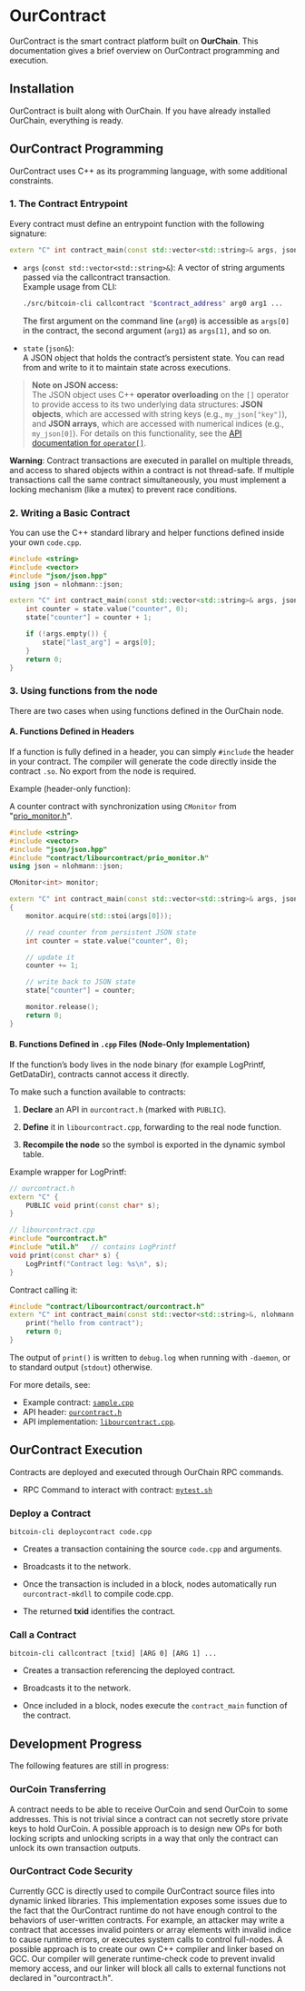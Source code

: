 # OurContract

OurContract is the smart contract platform built on **OurChain**.
This documentation gives a brief overview on OurContract programming and execution.

## Installation

OurContract is built along with OurChain.
If you have already installed OurChain, everything is ready.

## OurContract Programming

OurContract uses C++ as its programming language, with some additional constraints.

### 1. The Contract Entrypoint

Every contract must define an entrypoint function with the following signature:
```cpp
extern "C" int contract_main(const std::vector<std::string>& args, json& state);
```

* `args` (`const std::vector<std::string>&`):
A vector of string arguments passed via the callcontract transaction.<br>
Example usage from CLI:
    ```sh
    ./src/bitcoin-cli callcontract "$contract_address" arg0 arg1 ...
    ```
    The first argument on the command line (`arg0`) is accessible as `args[0]` in the contract, the second argument (`arg1`) as `args[1]`, and so on.

* `state` (`json&`):<br>
A JSON object that holds the contract’s persistent state.
You can read from and write to it to maintain state across executions.
> **Note on JSON access:**<br>
> The JSON object uses C++ **operator overloading** on the `[]` operator to provide access to its two underlying data structures: **JSON objects**, which are accessed with string keys (e.g., `my_json["key"]`), and **JSON arrays**, which are accessed with numerical indices (e.g., `my_json[0]`). For details on this functionality, see the [API documentation for `operator[]`](https://json.nlohmann.me/api/basic_json/operator%5B%5D/).

**Warning**: Contract transactions are executed in parallel on multiple threads, and access to shared objects within a contract is not thread-safe. If multiple transactions call the same contract simultaneously, you must implement a locking mechanism (like a mutex) to prevent race conditions.

### 2. Writing a Basic Contract

You can use the C++ standard library and helper functions defined inside your own `code.cpp`.

```cpp
#include <string>
#include <vector>
#include "json/json.hpp"
using json = nlohmann::json;

extern "C" int contract_main(const std::vector<std::string>& args, json& state) {
    int counter = state.value("counter", 0);
    state["counter"] = counter + 1;

    if (!args.empty()) {
        state["last_arg"] = args[0];
    }
    return 0;
}
```

### 3. Using functions from the node <br>
There are two cases when using functions defined in the OurChain node.
#### A. Functions Defined in Headers

If a function is fully defined in a header, you can simply `#include` the header in your contract.
The compiler will generate the code directly inside the contract `.so`.
No export from the node is required.

Example (header-only function):

A counter contract with synchronization using `CMonitor` from "[prio_monitor.h](/src/contract/libourcontract/prio_monitor.h)".
```cpp
#include <string>
#include <vector>
#include "json/json.hpp"
#include "contract/libourcontract/prio_monitor.h"
using json = nlohmann::json;

CMonitor<int> monitor;

extern "C" int contract_main(const std::vector<std::string>& args, json& state) 
{
    monitor.acquire(std::stoi(args[0]));

    // read counter from persistent JSON state
    int counter = state.value("counter", 0);

    // update it
    counter += 1;

    // write back to JSON state
    state["counter"] = counter;

    monitor.release();
    return 0;
}
```
#### B. Functions Defined in `.cpp` Files (Node-Only Implementation)
If the function’s body lives in the node binary (for example LogPrintf, GetDataDir), contracts cannot access it directly.

To make such a function available to contracts:

1. **Declare** an API in `ourcontract.h` (marked with `PUBLIC`).

2. **Define** it in `libourcontract.cpp`, forwarding to the real node function.

3. **Recompile the node** so the symbol is exported in the dynamic symbol table.

Example wrapper for LogPrintf:
```cpp
// ourcontract.h
extern "C" {
    PUBLIC void print(const char* s);
}

// libourcontract.cpp
#include "ourcontract.h"
#include "util.h"   // contains LogPrintf
void print(const char* s) {
    LogPrintf("Contract log: %s\n", s);
}
```
Contract calling it:
```cpp
#include "contract/libourcontract/ourcontract.h"
extern "C" int contract_main(const std::vector<std::string>&, nlohmann::json&) {
    print("hello from contract");
    return 0;
}
```
The output of `print()` is written to `debug.log` when running with `-daemon`,
or to standard output (`stdout`) otherwise.

For more details, see:
* Example contract: [`sample.cpp`](/sample.cpp)
* API header: [`ourcontract.h`](/src/contract/libourcontract/ourcontract.h)
* API implementation: [`libourcontract.cpp`](/src/contract/libourcontract/libourcontract.cpp).

## OurContract Execution

Contracts are deployed and executed through OurChain RPC commands.

* RPC Command to interact with contract: [`mytest.sh`](/mytest.sh)

### Deploy a Contract
```
bitcoin-cli deploycontract code.cpp
```

* Creates a transaction containing the source `code.cpp` and arguments.

* Broadcasts it to the network.

* Once the transaction is included in a block, nodes automatically run `ourcontract-mkdll` to compile code.cpp.

* The returned **txid** identifies the contract.

### Call a Contract
```
bitcoin-cli callcontract [txid] [ARG 0] [ARG 1] ...
```
* Creates a transaction referencing the deployed contract.

* Broadcasts it to the network.

* Once included in a block, nodes execute the `contract_main` function of the contract.

## Development Progress

The following features are still in progress:

### OurCoin Transferring

A contract needs to be able to receive OurCoin and send OurCoin to some addresses. This is not trivial since a contract can not secretly store private keys to hold OurCoin. A possible approach is to design new OPs for both locking scripts and unlocking scripts in a way that only the contract can unlock its own transaction outputs.

### OurContract Code Security

Currently GCC is directly used to compile OurContract source files into dynamic linked libraries. This implementation exposes some issues due to the fact that the OurContract runtime do not have enough control to the behaviors of user-written contracts. For example, an attacker may write a contract that accesses invalid pointers or array elements with invalid indice to cause runtime errors, or executes system calls to control full-nodes. A possible approach is to create our own C++ compiler and linker based on GCC. Our compiler will generate runtime-check code to prevent invalid memory access, and our linker will block all calls to external functions not declared in "ourcontract.h".
